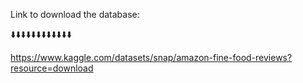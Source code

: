 Link to download the database:

⬇️⬇️⬇️⬇️⬇️⬇️⬇️⬇️⬇️⬇️⬇️⬇️

https://www.kaggle.com/datasets/snap/amazon-fine-food-reviews?resource=download 